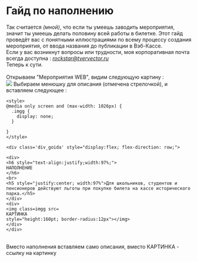 # Гайд по наполнению <br>
Так считается *(мной)*, что если ты умеешь заводить мероприятия, значит ты умеешь делать половину всей работы в билетке. Этот гайд проведёт вас с понятными иллюстрациями по всему процессу создания мероприятия, от ввода названия до публикации в Вэб-Кассе.
<br>
Если у вас возникнут вопросы или трудности, моя корпоративная почта всегда доступна : *rockstar@tvervector.ru*
<br>
Теперь к сути.
<br> 
<br>
Открываем "Мероприятия WEB", видим следующую картину : <br>
![](https://i.imgur.com/dX3qmgu.png)
Выбираем менюшку для описания (отмечена стрелочкой), и вставляем следующее : <br>
```
<style>
@media only screen and (max-width: 1026px) {
  .imgg {
    display: none;
  }
  
}
</style>

<div class='div_goida' style="display:flex; flex-direction: row;">

<div>
<h6 style="text-align:justify;width:97%;">
НАПОЛНЕНИЕ
</h6>
<br>
<h5 style="justify:center; width:97%">Для школьников, студентов и пенсионеров действуют льготы при покупке билета на кассе исторического парка.</h5>
</div>
<div>
<img class=imgg src=
КАРТИНКА
style="height:160pt; border-radius:12px"></img>
</div>
</div>
```
<br>
Вместо наполнения вставляем само описания, вместо КАРТИНКА - ссылку на картинку

